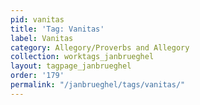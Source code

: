 ```yaml
---
pid: vanitas
title: 'Tag: Vanitas'
label: Vanitas
category: Allegory/Proverbs and Allegory
collection: worktags_janbrueghel
layout: tagpage_janbrueghel
order: '179'
permalink: "/janbrueghel/tags/vanitas/"
---
```


